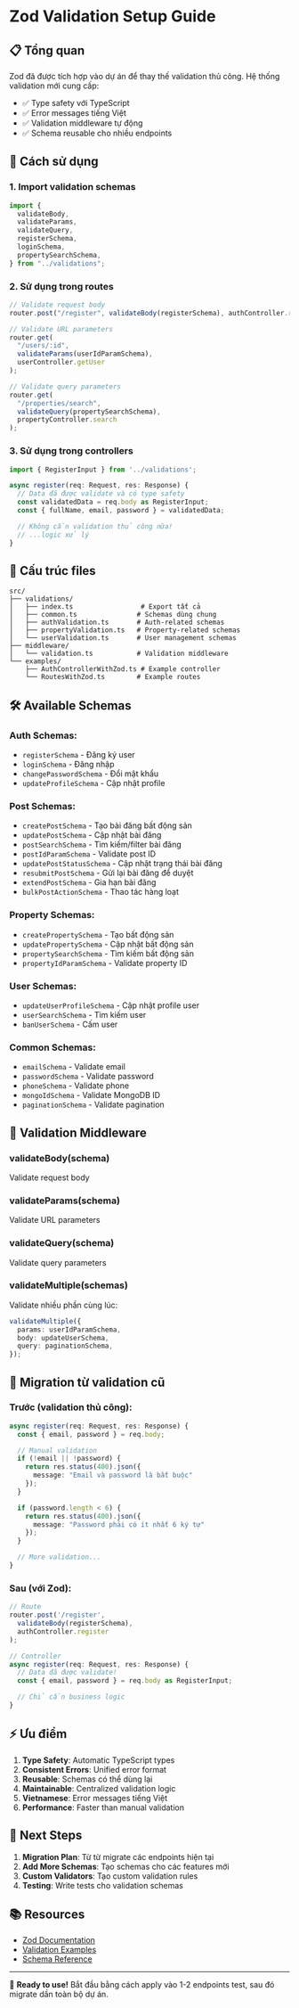 # Zod Validation Setup Guide

## 📋 **Tổng quan**

Zod đã được tích hợp vào dự án để thay thế validation thủ công. Hệ thống validation mới cung cấp:

- ✅ Type safety với TypeScript
- ✅ Error messages tiếng Việt
- ✅ Validation middleware tự động
- ✅ Schema reusable cho nhiều endpoints

## 🚀 **Cách sử dụng**

### 1. **Import validation schemas**

```typescript
import {
  validateBody,
  validateParams,
  validateQuery,
  registerSchema,
  loginSchema,
  propertySearchSchema,
} from "../validations";
```

### 2. **Sử dụng trong routes**

```typescript
// Validate request body
router.post("/register", validateBody(registerSchema), authController.register);

// Validate URL parameters
router.get(
  "/users/:id",
  validateParams(userIdParamSchema),
  userController.getUser
);

// Validate query parameters
router.get(
  "/properties/search",
  validateQuery(propertySearchSchema),
  propertyController.search
);
```

### 3. **Sử dụng trong controllers**

```typescript
import { RegisterInput } from '../validations';

async register(req: Request, res: Response) {
  // Data đã được validate và có type safety
  const validatedData = req.body as RegisterInput;
  const { fullName, email, password } = validatedData;

  // Không cần validation thủ công nữa!
  // ...logic xử lý
}
```

## 📁 **Cấu trúc files**

```
src/
├── validations/
│   ├── index.ts                 # Export tất cả
│   ├── common.ts               # Schemas dùng chung
│   ├── authValidation.ts       # Auth-related schemas
│   ├── propertyValidation.ts   # Property-related schemas
│   └── userValidation.ts       # User management schemas
├── middleware/
│   └── validation.ts           # Validation middleware
└── examples/
    ├── AuthControllerWithZod.ts # Example controller
    └── RoutesWithZod.ts        # Example routes
```

## 🛠️ **Available Schemas**

### **Auth Schemas:**

- `registerSchema` - Đăng ký user
- `loginSchema` - Đăng nhập
- `changePasswordSchema` - Đổi mật khẩu
- `updateProfileSchema` - Cập nhật profile

### **Post Schemas:**

- `createPostSchema` - Tạo bài đăng bất động sản
- `updatePostSchema` - Cập nhật bài đăng
- `postSearchSchema` - Tìm kiếm/filter bài đăng
- `postIdParamSchema` - Validate post ID
- `updatePostStatusSchema` - Cập nhật trạng thái bài đăng
- `resubmitPostSchema` - Gửi lại bài đăng để duyệt
- `extendPostSchema` - Gia hạn bài đăng
- `bulkPostActionSchema` - Thao tác hàng loạt

### **Property Schemas:**

- `createPropertySchema` - Tạo bất động sản
- `updatePropertySchema` - Cập nhật bất động sản
- `propertySearchSchema` - Tìm kiếm bất động sản
- `propertyIdParamSchema` - Validate property ID

### **User Schemas:**

- `updateUserProfileSchema` - Cập nhật profile user
- `userSearchSchema` - Tìm kiếm user
- `banUserSchema` - Cấm user

### **Common Schemas:**

- `emailSchema` - Validate email
- `passwordSchema` - Validate password
- `phoneSchema` - Validate phone
- `mongoIdSchema` - Validate MongoDB ID
- `paginationSchema` - Validate pagination

## 🔧 **Validation Middleware**

### **validateBody(schema)**

Validate request body

### **validateParams(schema)**

Validate URL parameters

### **validateQuery(schema)**

Validate query parameters

### **validateMultiple(schemas)**

Validate nhiều phần cùng lúc:

```typescript
validateMultiple({
  params: userIdParamSchema,
  body: updateUserSchema,
  query: paginationSchema,
});
```

## 📝 **Migration từ validation cũ**

### **Trước (validation thủ công):**

```typescript
async register(req: Request, res: Response) {
  const { email, password } = req.body;

  // Manual validation
  if (!email || !password) {
    return res.status(400).json({
      message: "Email và password là bắt buộc"
    });
  }

  if (password.length < 6) {
    return res.status(400).json({
      message: "Password phải có ít nhất 6 ký tự"
    });
  }

  // More validation...
}
```

### **Sau (với Zod):**

```typescript
// Route
router.post('/register',
  validateBody(registerSchema),
  authController.register
);

// Controller
async register(req: Request, res: Response) {
  // Data đã được validate!
  const { email, password } = req.body as RegisterInput;

  // Chỉ cần business logic
}
```

## ⚡ **Ưu điểm**

1. **Type Safety**: Automatic TypeScript types
2. **Consistent Errors**: Unified error format
3. **Reusable**: Schemas có thể dùng lại
4. **Maintainable**: Centralized validation logic
5. **Vietnamese**: Error messages tiếng Việt
6. **Performance**: Faster than manual validation

## 🚀 **Next Steps**

1. **Migration Plan**: Từ từ migrate các endpoints hiện tại
2. **Add More Schemas**: Tạo schemas cho các features mới
3. **Custom Validators**: Tạo custom validation rules
4. **Testing**: Write tests cho validation schemas

## 📚 **Resources**

- [Zod Documentation](https://zod.dev/)
- [Validation Examples](./examples/)
- [Schema Reference](./validations/)

---

🎯 **Ready to use!** Bắt đầu bằng cách apply vào 1-2 endpoints test, sau đó migrate dần toàn bộ dự án.
